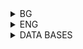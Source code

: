 <details>
    <summary>BG</summary>

# Модификация на БД - задачи

<ol>
    <li>Да се добави информация за актрисата Nicole Kidman. За нея знаем само, че е родена на 20-и юни 1967.</li>
    <li>Да се изтрият всички продуценти с печалба (networth) под 10 милиона.</li>
    <li>Да се изтрие информацията за всички филмови звезди, за които не се знае адреса.</li>
    <li>Използвайки две INSERT заявки, съхранете в базата данни факта, че персонален компютър модел 1100 е направен от производителя C, има процесор 2400 MHz, RAM 2048 MB, твърд диск 500 GB, 52x DVD устройство и струва $299. Нека новият компютър има код 12.<br>Забележка: моделът и CD са от тип низ.<br>Упътване: самото вмъкване на данни е очевидно как ще стане, помислете в какъв ред е по-логично да са двете заявки.</li>
    <li>Да се изтрие всичката налична информация за компютри модел 1100.</li>
    <li>За всеки персонален компютър се продава и 15-инчов лаптоп със същите параметри, но с $500 по-скъп. Кодът на такъв лаптоп е със 100 по-голям от кода на съответния компютър. Добавете тази информация в базата.</li>
    <li>Да се изтрият всички лаптопи, направени от производител, който не произвежда принтери.<br>Упътване: Мислете си, че решавате задача от познат тип - "Да се изведат всички лаптопи, ...". Накрая ще е нужна съвсем малка промяна. Ако започнете директно да триете, много е вероятно при някой грешен опит да изтриете всички лаптопи и ще трябва често да възстановявате таблицата или да работите на сляпо.</li>
    <li>Производител А купува производител B. На всички продукти на В променете производителя да бъде А.</li>
    <li>Да се намали два пъти цената на всеки компютър и да се добавят по 20 GB към всеки твърд диск.<br>Упътване: няма нужда от две отделни заявки.</li>
    <li>За всеки лаптоп от производител B добавете по един инч към диагонала на екрана.</li>
    <li>Два британски бойни кораба от класа Nelson - Nelson и Rodney - са били пуснати на вода едновременно през 1927 г. Имали са девет 16-инчови оръдия (bore) и водоизместимост от 34 000 тона (displacement). Добавете тези факти към базата от данни.</li>
    <li>Изтрийте от Ships всички кораби, които са потънали в битка.</li>
    <li>Променете данните в релацията Classes така, че калибърът (bore) да се измерва в сантиметри (в момента е в инчове, 1 инч ~ 2.5 см) и водоизместимостта да се измерва в метрични тонове (1 м.т. = 1.1 т.)</li>
    <li>Изтрийте всички класове, от които има по-малко от три кораба.</li>
    <li>Променете калибъра на оръдията и водоизместимостта на класа Iowa, така че да са същите като тези на класа Bismarck.</li>
</ol>

</details>

<details>
    <summary>ENG</summary>

# Modification of DB - problems

</details>

<details>
    <summary>DATA BASES</summary>

# MOVIES
<img src="../MOVIES.png"
     alt="Markdown Monster icon"
     style="float: left; margin-right: 10px;" />

# PRODUCTS
<img src="../PRODUCTS.png"
     alt="Markdown Monster icon"
     style="float: left; margin-right: 10px;" />

# SHIPS
<img src="../SHIPS.png"
     alt="Markdown Monster icon"
     style="float: left; margin-right: 10px;" />

</details>
